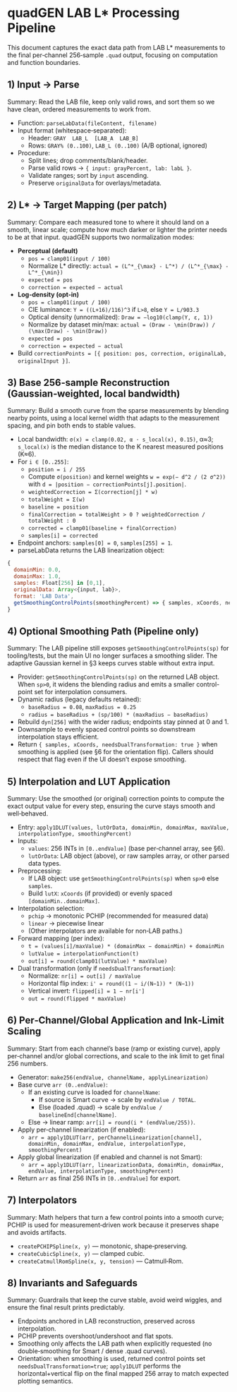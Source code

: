 # quadGEN LAB L* Processing Pipeline

This document captures the exact data path from LAB L* measurements to the final per‑channel 256‑sample `.quad` output, focusing on computation and function boundaries. 

## 1) Input → Parse
Summary: Read the LAB file, keep only valid rows, and sort them so we have clean, ordered measurements to work from.
- Function: `parseLabData(fileContent, filename)`
- Input format (whitespace‑separated):
  - Header: `GRAY  LAB_L  [LAB_A  LAB_B]`
  - Rows: `GRAY% (0..100)`, `LAB_L (0..100)` (A/B optional, ignored)
- Procedure:
  - Split lines; drop comments/blank/header.
  - Parse valid rows → `{ input: grayPercent, lab: labL }`.
  - Validate ranges; sort by `input` ascending.
  - Preserve `originalData` for overlays/metadata.

## 2) L* → Target Mapping (per patch)
Summary: Compare each measured tone to where it should land on a smooth, linear scale; compute how much darker or lighter the printer needs to be at that input. quadGEN supports two normalization modes:
- **Perceptual (default)**
  - `pos = clamp01(input / 100)`
  - Normalize L* directly: `actual = (L^*_{\max} - L^*) / (L^*_{\max} - L^*_{\min})`
  - `expected = pos`
  - `correction = expected − actual`
- **Log-density (opt-in)**
  - `pos = clamp01(input / 100)`
  - CIE luminance: `Y = ((L+16)/116)^3` if `L>8`, else `Y = L/903.3`
  - Optical density (unnormalized): `Draw = −log10(clamp(Y, ε, 1))`
  - Normalize by dataset min/max: `actual = (Draw - \min(Draw)) / (\max(Draw) - \min(Draw))`
  - `expected = pos`
  - `correction = expected − actual`
- Build `correctionPoints = [{ position: pos, correction, originalLab, originalInput }]`.

## 3) Base 256‑sample Reconstruction (Gaussian‑weighted, local bandwidth)
Summary: Build a smooth curve from the sparse measurements by blending nearby points, using a local kernel width that adapts to the measurement spacing, and pin both ends to stable values.
- Local bandwidth: `σ(x) = clamp(0.02, α · s_local(x), 0.15)`, α≈3; `s_local(x)` is the median distance to the K nearest measured positions (K≈6).
- For `i ∈ [0..255]`:
  - `position = i / 255`
  - Compute `σ(position)` and kernel weights `w = exp(− d^2 / (2 σ^2))` with `d = |position − correctionPoints[j].position|`.
  - `weightedCorrection = Σ(correction[j] * w)`
  - `totalWeight = Σ(w)`
  - `baseline = position`
  - `finalCorrection = totalWeight > 0 ? weightedCorrection / totalWeight : 0`
  - `corrected = clamp01(baseline + finalCorrection)`
  - `samples[i] = corrected`
- Endpoint anchors: `samples[0] = 0`, `samples[255] = 1`.
- parseLabData returns the LAB linearization object:

```js
{
  domainMin: 0.0,
  domainMax: 1.0,
  samples: Float[256] in [0,1],
  originalData: Array<{input, lab}>,
  format: 'LAB Data',
  getSmoothingControlPoints(smoothingPercent) => { samples, xCoords, needsDualTransformation }
}
```

## 4) Optional Smoothing Path (Pipeline only)
Summary: The LAB pipeline still exposes `getSmoothingControlPoints(sp)` for tooling/tests, but the main UI no longer surfaces a smoothing slider. The adaptive Gaussian kernel in §3 keeps curves stable without extra input.
- Provider: `getSmoothingControlPoints(sp)` on the returned LAB object. When `sp>0`, it widens the blending radius and emits a smaller control-point set for interpolation consumers.
- Dynamic radius (legacy defaults retained):
  - `baseRadius = 0.08`, `maxRadius = 0.25`
  - `radius = baseRadius + (sp/100) * (maxRadius − baseRadius)`
- Rebuild `dyn[256]` with the wider radius; endpoints stay pinned at 0 and 1.
- Downsample to evenly spaced control points so downstream interpolation stays efficient.
- Return `{ samples, xCoords, needsDualTransformation: true }` when smoothing is applied (see §6 for the orientation flip). Callers should respect that flag even if the UI doesn’t expose smoothing.

## 5) Interpolation and LUT Application
Summary: Use the smoothed (or original) correction points to compute the exact output value for every step, ensuring the curve stays smooth and well‑behaved.
- Entry: `apply1DLUT(values, lutOrData, domainMin, domainMax, maxValue, interpolationType, smoothingPercent)`
- Inputs:
  - `values`: 256 INTs in `[0..endValue]` (base per‑channel array, see §6).
  - `lutOrData`: LAB object (above), or raw samples array, or other parsed data types.
- Preprocessing:
  - If LAB object: use `getSmoothingControlPoints(sp)` when `sp>0` else `samples`.
  - Build `lutX`: `xCoords` (if provided) or evenly spaced `[domainMin..domainMax]`.
- Interpolation selection:
  - `pchip` → monotonic PCHIP (recommended for measured data)
  - `linear` → piecewise linear
  - (Other interpolators are available for non‑LAB paths.)
- Forward mapping (per index):
  - `t = (values[i]/maxValue) * (domainMax − domainMin) + domainMin`
  - `lutValue = interpolationFunction(t)`
  - `out[i] = round(clamp01(lutValue) * maxValue)`
- Dual transformation (only if `needsDualTransformation`):
  - Normalize: `nr[i] = out[i] / maxValue`
  - Horizontal flip index: `i' = round((1 − i/(N−1)) * (N−1))`
  - Vertical invert: `flipped[i] = 1 − nr[i']`
  - `out = round(flipped * maxValue)`

## 6) Per‑Channel/Global Application and Ink‑Limit Scaling
Summary: Start from each channel’s base (ramp or existing curve), apply per‑channel and/or global corrections, and scale to the ink limit to get final 256 numbers.
- Generator: `make256(endValue, channelName, applyLinearization)`
- Base curve `arr (0..endValue)`:
  - If an existing curve is loaded for `channelName`:
    - If source is Smart curve → scale by `endValue / TOTAL`.
    - Else (loaded .quad) → scale by `endValue / baselineEnd[channelName]`.
  - Else → linear ramp: `arr[i] = round(i * (endValue/255))`.
- Apply per‑channel linearization (if enabled):
  - `arr = apply1DLUT(arr, perChannelLinearization[channel], domainMin, domainMax, endValue, interpolationType, smoothingPercent)`
- Apply global linearization (if enabled and channel is not Smart):
  - `arr = apply1DLUT(arr, linearizationData, domainMin, domainMax, endValue, interpolationType, smoothingPercent)`
- Return `arr` as final 256 INTs in `[0..endValue]` for export.

## 7) Interpolators
Summary: Math helpers that turn a few control points into a smooth curve; PCHIP is used for measurement‑driven work because it preserves shape and avoids artifacts.
- `createPCHIPSpline(x, y)` — monotonic, shape‑preserving.
- `createCubicSpline(x, y)` — clamped cubic.
- `createCatmullRomSpline(x, y, tension)` — Catmull‑Rom.

## 8) Invariants and Safeguards
Summary: Guardrails that keep the curve stable, avoid weird wiggles, and ensure the final result prints predictably.
- Endpoints anchored in LAB reconstruction, preserved across interpolation.
- PCHIP prevents overshoot/undershoot and flat spots.
- Smoothing only affects the LAB path when explicitly requested (no double‑smoothing for Smart / dense .quad curves).
- Orientation: when smoothing is used, returned control points set `needsDualTransformation=true`; `apply1DLUT` performs the horizontal+vertical flip on the final mapped 256 array to match expected plotting semantics.
